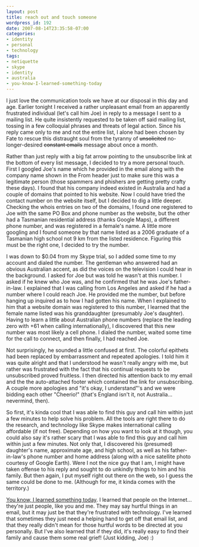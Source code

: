 ```yaml
---
layout: post
title: reach out and touch someone
wordpress_id: 192
date: 2007-08-14T23:35:58-07:00
categories:
- identity
- personal
- technology
tags:
- netiquette
- skype
- identity
- australia
- you-know-I-learned-something-today
---
```

I just love the communication tools we have at our disposal in this day and age.  Earlier tonight I received a rather
unpleasant email from an apparently frustrated individual (let's call him Joe) in reply to a message I sent to a mailing
list.  He quite insistently requested to be taken off said mailing list, tossing in a few colloquial phrases and threats
of legal action.  Since his reply came only to me and not the entire list, I alone had been chosen by Fate to rescue
this distraught soul from the tyranny of <strike>unsolicited</strike> no-longer-desired <strike>constant emails</strike>
message about once a month.

Rather than just reply with a big fat arrow pointing to the unsubscribe link at the bottom of every list message, I
decided to try a more personal touch.  First I googled Joe's name which he provided in the email along with the company
name shown in the From header just to make sure this was a legitimate person (those spammers and phishers are getting
pretty crafty these days).  I found that his company indeed existed in Australia and had a couple of domains that
pointed to his website.  Now I could have tried the contact number on the website itself, but I decided to dig a little
deeper.  Checking the whois entries on two of the domains, I found one registered to Joe with the same PO Box and phone
number as the website, but the other had a Tasmanian residential address (thanks Google Maps), a different phone number,
and was registered in a female's name.  A little more googling and I found someone by that name listed as a 2006
graduate of a Tasmanian high school not 9 km from the listed residence.  Figuring this must be the right one, I decided
to try the number.

I was down to $0.04 from my Skype trial, so I added some time to my account and dialed the number.  The gentleman who
answered had an obvious Australian accent, as did the voices on the television I could hear in the background.  I asked
for Joe but was told he wasn't at this number.  I asked if he knew who Joe was, and he confirmed that he was Joe's
father-in-law.  I explained that I was calling from Los Angeles and asked if he had a number where I could reach Joe.
He provided me the number, but before hanging up inquired as to how I had gotten his name.  When I explained to him that
a website domain was registered to this number, I learned that the female name listed was his granddaughter (presumably
Joe's daughter).  Having to learn a little about Australian phone numbers (replace the leading zero with +61 when
calling internationally), I discovered that this new number was most likely a cell phone.  I dialed the number, waited
some time for the call to connect, and then finally, I had reached Joe.

Not surprisingly, he sounded a little confused at first.  The colorful epithets had been replaced by embarrassment and
repeated apologies.  I told him it was quite alright and that I understood he wasn't really angry with me, but rather
was frustrated with the fact that his continual requests to be unsubscribed proved fruitless.  I then directed his
attention back to my email and the the auto-attached footer which contained the link for unsubscribing.  A couple more
apologies and "it's okay, I understand"'s and we were bidding each other "Cheerio!" (that's England isn't it, not
Australia... nevermind, then).

So first, it's kinda cool that I was able to find this guy and call him within just a few minutes to help solve his
problem.  All the tools are right there to do the research, and technology like Skype makes international calling
affordable (if not free).  Depending on how you want to look at it though, you could also say it's rather scary that I
was able to find this guy and call him within just a few minutes.  Not only that, I discovered his (presumed) daughter's
name, approximate age, and high school, as well as his father-in-law's phone number and home address (along with a nice
satellite photo courtesy of Google Earth).  Were I not the nice guy that I am, I might have taken offense to his reply
and sought to do unkindly things to him and his family.  But then again, I put myself right out there on the web, so I
guess the same could be done to me.  (Although for me, it kinda comes with the territory.)

[You know, I learned something today][].  I learned that people on the Internet... they're just people, like you and me.
They may say hurtful things in an email, but it may just be that they're frustrated with technology.  I've learned that
sometimes they just need a helping hand to get off that email list, and that they really didn't mean for those hurtful
words to be directed at you personally.  But I've also learned that if they did, it's really easy to find their family
and cause them some real grief!  (Just kidding, Joe) :)

[You know, I learned something today]: http://www.google.com/search?q=%22you+know,+I+learned+something+today%22
